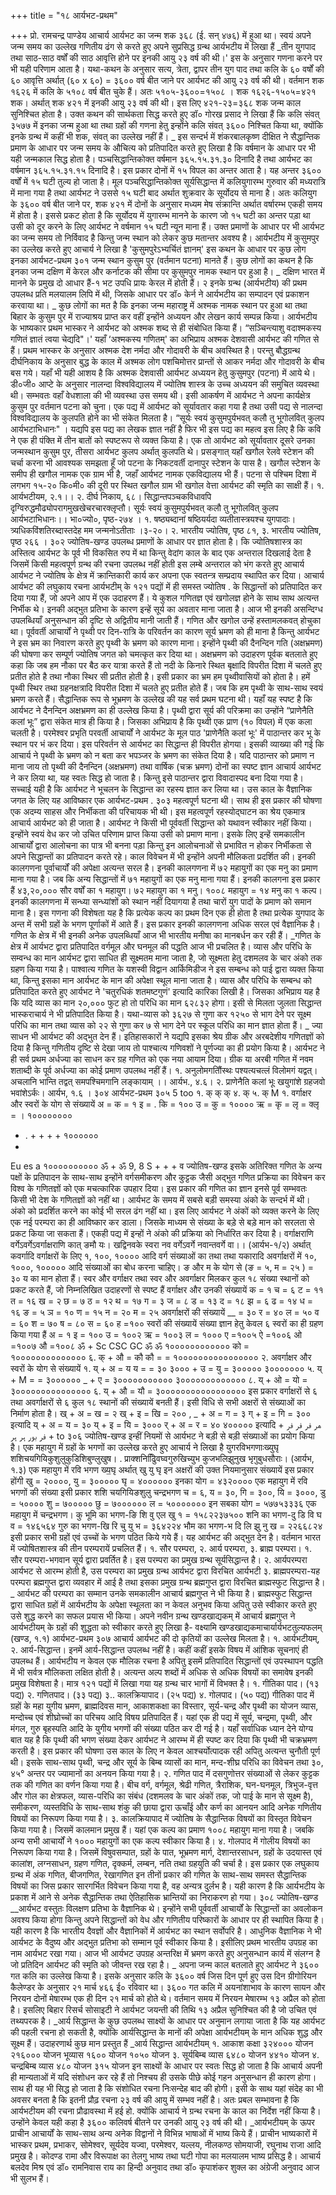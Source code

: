 +++
title = "१८ आर्यभट-प्रथम"

+++
प्रो. रामचन्द्र पाण्डेय
आचार्य आर्यभट का जन्म शक ३६८ (ई. सन् ४७६) में हुआ था। स्वयं अपने जन्म समय का उल्लेख गणितीय ढंग से करते हुए अपने सुप्रसिद्ध ग्रन्थ आर्यभटीय में लिखा हैं _तीन युगपाद तथा साठ-साठ वर्षों की साठ आवृत्ति होने पर इनकी आयु २३ वर्ष की थी।' इस के अनुसार गणना करने पर भी यही परिणाम आता है। यथा-कथन के अनुसार सत्य, त्रेता, द्वापर तीन युग पाद तथा कलि के ६० वर्षों की ६० आवृत्ति अर्थात् (६० x ६०) = ३६०० वर्ष बीत जाने पर आर्यभट की आयु २३ वर्ष की थी। वर्तमान शक १६२६ में कलि के ५१०८ वर्ष बीत चुके हैं। अतः ५१०५-३६००=१५०८ । शक १६२६-१५०५=४२१ शक। अर्थात् शक ४२१ में इनकी आयु २३ वर्ष की थी। इस लिए ४२१-२३=३६८ शक जन्म काल सुनिश्चित होता है।
उक्त कथन की सार्थकता सिद्ध करते हुए डॉ० गोरख प्रसाद ने लिखा हैं कि कलि संवत् ३५७७ में इनका जन्म हुआ था तथा ग्रहों की गणना हेतु इन्होंने कलि संवत् ३६०० निश्चित किया था, क्योंकि इनके ग्रन्थ में कहीं भी शक, संवत् का उल्लेख नहीं हैं।
_ इस सन्दर्भ में शंकरबालकृष्ण दीक्षित ने सैद्धान्तिक प्रमाण के आधार पर जन्म समय के औचित्य को प्रतिपादित करते हुए लिखा है कि वर्षमान के आधार पर भी यही जन्मकाल सिद्ध होता है। पञ्चसिद्धान्तिकोक्त वर्षमान ३६५.१५.३१.३० दिनादि है तथा आर्यभट का वर्षमान ३६५.१५.३१.१५ दिनादि है। इस प्रकार दोनों में १५ विपल का अन्तर आता है। यह अन्तर ३६०० वर्षों में १५ घटी तुल्य हो जाता है। मूल पञ्चसिद्धान्तिकोक्त सूर्यसिद्धान्त में कलियुगारम्भ गुरुवार की मध्यरात्रि में माना गया है तथा आर्यभट ने उससे १५ घटी बाद अर्थात शुक्रवार के सूर्योदय से माना है। अतः कलियुग के ३६०० वर्ष बीत जाने पर, शक ४२१ में दोनों के अनुसार मध्यम मेष संक्रान्ति अर्थात वर्षारम्भ एकही समय में होता है। इससे प्रकट होता है कि सूर्योदय में युगारम्भ मानने के कारण जो १५ घटी का अन्तर पड़ा था उसी को दूर करने के लिए आर्यभट ने वर्षमान १५ घटी न्यून माना हैं।
उक्त प्रमाणों के आधार पर भी आर्यभट का जन्म समय तो निर्विवाद है किन्तु जन्म स्थान को लेकर कुछ मतान्तर अवश्य है। आर्यभटीय में कुसुमपुर का उल्लेख करते हुए आचार्य ने लिखा है 'कुसुमपुरेऽभ्यर्चितं ज्ञानम्' इस कथन के आधार पर कुछ लोग इनका
आर्यभट-प्रथम
३०१ जन्म स्थान कुसुम पुर (वर्तमान पटना) मानते हैं। कुछ लोगों का कथन है कि इनका जन्म दक्षिण में केरल और कर्नाटक की सीमा पर कुसुमपुर नामक स्थान पर हुआ है।
_ दक्षिण भारत में मानने के प्रमुख दो आधार हैं-१ भट उपधि प्रायः केरल में होती हैं। २ इनके ग्रन्थ (आर्यभटीय) की प्रथम उपलब्ध प्रति मलयालम लिपि में थी, जिसके
आधार पर डॉ० केर्न ने आर्यभटीय का सम्पादन एवं प्रकाशन करवाया था।
_ कुछ लोगों का मत है कि इनका जन्म महाराष्ट्र में अश्मक नामक स्थान पर हुआ था तथा बिहार के कुसुम पुर में राज्याश्रय प्राप्त कर वहीं इन्होंने अध्ययन और लेखन कार्य सम्पन्न किया। आर्यभटीय के भाष्यकार प्रथम भास्कर ने आर्यभट को अश्मक शब्द से ही संबोधित किया हैं। “सञ्चिन्त्याशु वदाश्मकस्य गणितं ज्ञातं त्वया चेद्यदि"।' यहाँ ‘अश्मकस्य गणितम्' का अभिप्राय अश्मक देशवासी आर्यभट की गणित से हैं। प्रथम भास्कर के अनुसार अश्मक देश नर्मदा और गोदावरी के बीच अवस्थित है। परन्तु बौद्धग्रन्थ दीर्घनिकाय के अनुसार बुद्ध के काल में अश्मक लोग पशचिमोत्तर प्रान्तों से आकर नर्मदा
और गोदावरी के बीच बस गये। यहाँ भी यही आशय है कि अश्मक देशवासी आर्यभट अध्ययन हेतु कुसुमपुर (पटना) में आये थे। डी०जी० आप्टे के अनुसार नालन्दा विश्वविद्यालय में ज्योतिष शास्त्र के उच्च अध्ययन की समुचित व्यवस्था थी। सम्भवतः वहाँ वेधशाला की भी व्यवस्था उस समय थी। इसी आकर्षण में आर्यभट ने अपना कार्यक्षेत्र कुसुम पुर वर्तमान पटना को चुना। एक पद्य में आर्यभट को सूर्यावतार कहा गया है तथा उसी पद्य से नालन्दा विश्वविद्यालय के कुलपति होने का भी संकेत मिलता है। “सूर्यः स्वयं कुसुमपुर्यभवत् कलौ तु भूगोलवित् कुलप आर्यभटाभिधानः" । यद्यपि इस पद्य का लेखक ज्ञात नहीं है फिर भी इस पद्य का महत्व इस लिए है कि कवि ने एक ही पंक्ति में तीन बातों को स्पष्टरूप से व्यक्त किया है। एक तो आर्यभट को सूर्यावतार दूसरे उनका जन्मस्थान कुसुम पुर, तीसरा आर्यभट कुलप अर्थात् कुलपति थे।
प्रसङ्गात् यहाँ खगौल रेलवे स्टेशन की चर्चा करना भी आवश्यक समझता हूँ जो पटना के निकटवर्ती दानापुर स्टेशन के पास है। खगौल स्टेशन के समीप ही खगौल नामक एक ग्राम भी है, जहाँ आर्यभट नामक एकविद्यालय भी हैं। पटना से पश्चिम दिशा में लगभग १५-२० कि०मी० की दूरी पर स्थित खगौल ग्राम भी खगोल वेत्ता आर्यभट की स्मृति का साक्षी हैं।
१. आर्यभटीयम, २.१।। २. दीर्घ निकाय, ६८।
सिद्धान्तपञ्चकविधावपि दृग्विरुद्धमौढ्योपरागमुखखेचरचारक्लृप्तौ।
सूर्यः स्वयं कुसुमपुर्यभवत् कलौ तु भूगोलवित् कुलप आर्यभटाभिधानः।। भा०ज्यो०, पृष्ठ-२७४ ।
१. षष्ठ्यब्दानां षष्ठियर्यदा व्यतीतास्त्रयश्च युगपादाः। त्र्यधिकविंशतिरब्दास्तदेह मम जन्मनोऽतीताः ।३-२०। २. भारतीय ज्योतिष, पृष्ठ ८१, ३. भारतीय ज्योतिष, पृष्ठ २६६ ।
३०२
ज्योतिष-खण्ड उपलब्ध प्रमाणों के आधार पर ज्ञात होता है। कि ज्योतिषशास्त्र का अस्तित्व आर्यभट के पूर्व भी विकसित रुप में था किन्तु वेदांग काल के बाद एक अन्तराल दिखलाई देता है जिसमें किसी महत्वपूर्ण ग्रन्थ की रचना उपलब्ध नहीं होती इस लम्बे अन्तराल को भंग करते हुए आचार्य आर्यभट ने ज्योतिष के क्षेत्र में क्रान्तिकारी कार्य कर अपना एक स्वतन्त्र सम्प्रदाय स्थापित कर दिया।
आचार्य आर्यभट की लघुकाय रचना आर्यभटीम् के १२१ पद्यों में ही समस्त ज्योतिष . के सिद्धान्तों को प्रतिपादित कर दिया गया हैं, जो अपने आप में एक उदाहरण हैं। ये कुशल गणितज्ञ एवं खगोलज्ञ होने के साथ साथ अत्यन्त निर्भीक थे। इनकी अद्भुत प्रतिभा के कारण इन्हें सूर्य का अवतार माना जाता है। आज भी इनकी असन्दिग्ध उपलब्धियाँ अनुसन्धान की दृष्टि से अद्वितीय मानी जाती हैं। गणित और खगोल उन्हें हस्तामलकवत् होचुका था। पूर्ववर्ती आचार्यों ने पृथ्वी पर दिन-रात्रि के परिवर्तन का कारण सूर्य भ्रमण को ही माना है किन्तु आर्यभट ने इस भ्रम का निवारण करते हुए पृथ्वी के भ्रमण को कारण माना। इन्होंने पृथ्वी की दैनन्दिन गति (अक्षभ्रमण) की घोषणा कर सम्पूर्ण ज्योतिष जगत को चमत्कृत कर दिया था। अक्षभ्रमण को उदाहरण पूर्वक बतलाते हुए कहा कि जब हम नौका पर बैठ कर यात्रा करते हैं तो नदी के किनारे स्थित बृक्षादि विपरीत दिशा में चलते हुए प्रतीत होते है तथा नौका स्थिर सी प्रतीत होती है। इसी प्रकार का भ्रम हम पृथ्वीवासियों को होता है। हमें पृथ्वी स्थिर तथा ग्रहनक्षत्रादि विपरीत दिशा में चलते हुए प्रतीत होते हैं। जब कि हम पृथ्वी के साथ-साथ स्वयं भ्रमण करते हैं। सैद्धान्तिक रूप से भूभ्रमण के उल्लेख की यह सर्व प्रथम घटना थी। यहाँ यह स्पष्ट है कि आर्यभट ने दैनन्दिन अक्षभ्रमण का ही उल्लेख किया है। पृथ्वी द्वारा सूर्य की परिक्रमा का उन्होंने “प्राणेनैति कलां भूः” द्वारा संकेत मात्र ही किया है। जिसका अभिप्राय है कि पृथ्वी एक प्राण (१० विपल) में एक कला चलती है। परमेश्वर प्रभृति परवर्ती आचार्यों ने आर्यभट के मूल पाठ 'प्राणेनैति कलां भूः' में पाठान्तर कर भू के स्थान पर भं कर दिया। इस परिवर्तन से आर्यभट का सिद्धान्त ही विपरीत होगया। इसकी व्याख्या की गई कि आचार्य ने पृथ्वी के भ्रमण को न बता कर भपञ्जर के भ्रमण का संकेत दिया है। यदि पाठान्तर को प्रमाण न माना जाय तो पृथ्वी की दैनन्दिन (अक्षभ्रमण) तथा वार्षिक (चक्र भ्रमण) दोनों का स्पष्ट ज्ञान आचार्य आर्यभट ने कर लिया था, यह स्वतः सिद्ध हो जाता है। किन्तु इसे पाठान्तर द्वारा विवादास्पद बना दिया गया है। सच्चाई यही है कि आर्यभट ने भूचलन के सिद्धान्त का रहस्य ज्ञात कर लिया था। उस काल के वैज्ञानिक जगत के लिए यह आविष्कार एक
आर्यभट-प्रथम
. ३०३ महत्वपूर्ण घटना थी। साथ ही इस प्रकार की घोषणा एक अदम्य साहस और निर्भीकता की परिचायक भी थी। इस महत्वपूर्ण रहस्योद्घाटन का श्रेय एकमात्र आचार्य आर्यभट को ही जाता है। आर्यभट ने किसी भी पूर्ववर्ती सिद्धान्त को यथावन स्वीकार नहीं किया। इन्होंने स्वयं वेध कर जो उचित परिणाम प्राप्त किया उसी को प्रमाण माना। इसके लिए इन्हें समकालीन आचार्यों द्वारा आलोचना का पात्र भी बनना पड़ा किन्तु इन आलोचनाओं से प्रभावित न होकर निर्भीकता से अपने सिद्धान्तों का प्रतिपादन करते रहे। काल विवेचन में भी इन्होंने अपनी मौलिकता प्रदर्शित की। इनकी कालगणना पूर्वाचार्यों की अपेक्षा अत्यन्त सरल है। इनकी कालगणना में ७२ महायुगों का एक मनु का प्रमाण माना गया है। जब कि अन्य सिद्धान्तों में ७१ महायुगों का एक मनु माना गया हैं। इनकी कालगना इस प्रकार हैं
४३,२०,००० सौर वर्षों का १ महायुग। ७२ महायुग का १ मनु। १००८ महायुग = १४ मनु का १ कल्प।
इनकी कालगणना में सन्ध्या सन्ध्यांशों को स्थान नहीं दियागया है तथा चारों युग पादों के प्रमाण को समान माना है। इस गणना की विशेषता यह है कि प्रत्येक कल्प का प्रथम दिन एक ही होता है तथा प्रत्येक युगपाद के अन्त में सभी ग्रहों के भगण पूर्णाकों में आते हैं। इस प्रकार इनकी कालगणना अधिक सरल एवं वैज्ञानिक है। गणित के क्षेत्र में भी इनकी अनेक उपलब्धियाँ आज भी भारतीय मनीषा का मानबर्धन कर रही हैं। _गणित के क्षेत्र में आर्यभट द्वारा प्रतिपादित वर्गमूल और घनमूल की पद्धति आज भी प्रचलित है। व्यास और परिधि के सम्वन्ध का मान आर्यभट द्वारा साधित ही सूक्ष्मतम माना जाता है, जो सूक्ष्मता हेतु दशमलव के चार अंको तक ग्रहण किया गया है। पाश्वात्य गणित के यशस्वी विद्वान आर्किमिडीज ने इस सम्बन्ध को पाई द्वारा व्यक्त किया था, किन्तु इसका मान आर्यभट के मान की अपेक्षा स्थूल माना जाता है। व्यास और परिधि के सम्बन्ध को प्रतिपादित करते हुए आर्यभट ने 'चतुरधिकं शतमष्टगुणं' इत्यादि कारिका लिखी है। जिसका अभिप्राय यह है कि यदि व्यास का मान २०,००० फुट हो तो परिधि का मान ६२८३२ होगा। इसी से मिलता जुलता सिद्धान्त भास्कराचार्य ने भी प्रतिपादित किया है। यथा-व्यास को ३६२७ से गुणा कर १२५० से भाग देने पर सूक्ष्म परिधि का मान तथा व्यास को २२ से गुणा कर ७ से भाग देने पर स्कूल परिधि का मान ज्ञात होता हैं।
_ ज्या साधन भी आर्यभट की अद्भुत देन हैं। इतिहासकारों ने यद्यपि इसका श्रेय ग्रीक और अरबदेशीय गणितज्ञों को दिया है किन्तु गणितीय दृष्टि से देखा जाय तो पाश्चात्य गणिवशों ने पूर्णज्या का ही प्रयोग किया है। आर्यभट ने ही सर्व प्रथम अर्धज्या का साधन कर ग्रह गणित को एक नया आयाम दिया। ग्रीक या अरबी गणित में नवम शताब्दी के पूर्व अर्धज्या का कोई प्रमाण उपलब्ध नहीं हैं।
१. अनुलोमगतिौंस्थः पश्यत्यचत्लं विलोमगं यद्वत्। अचलानि भान्ति तद्वत् समपश्चिमगानि लङ्कायाम् ।।
आर्यभ., ४.६। २. प्राणेनैति कलां भूः खयुगांशे ग्रहजवो भवांशेऽर्कः। आर्यभ, १.६ ।
३०४
आर्यभट-प्रथम
३०५
5
too
१. क्
क्
क् ४. क् ५. क्
M
१. वर्गाक्षर और स्वरों के योग से संख्यायें अ = क = १ इ = . कि = १०० उ = कु = १०००० ऋ = कृ = लृ = क्लृ = । १००००००००
+ . + + + +
१००००००
+
Eu es a
१००००००००००
ॐ
+
ॐ
9, 8 S
+
+
+
व
ज्योतिष-खण्ड इसके अतिरिक्त गणित के अन्य पक्षों के प्रतिपादन के साथ-साथ इन्होंने वर्गसमीकरण और कुट्टक जैसी अद्भुत गणित प्रक्रिया का विवेचन कर विश्व के गणितज्ञों को एक मचत्कारिक उपहार दिया। इस प्रकार की गणित का ज्ञान इनसे पूर्व सम्भवतः किसी भी देश के गणितज्ञों को नहीं था।
आर्यभट के समय में सबसे बड़ी समस्या अंको के सन्दर्भ में थी। अंको को प्रदर्शित करने का कोई भी सरल ढंग नहीं था। इस लिए आर्यभट ने अंकों को व्यक्त करने के लिए एक नई परम्परा का ही आविष्कार कर डाला। जिसके माध्यम से संख्या के बड़े से बड़े मान को सरलता से प्रकट किया जा सकता हैं। एकही पद्य में इन्हों ने अंको की प्रक्रिया को निर्धारित कर दिया है।
वर्गाक्षराणि वर्गेऽवर्गेऽवर्गाक्षराणि कात् ङमौ यः।
खद्विनवके स्वरा नव वर्गेऽवर्गे नवान्तवर्गे वा।। (आर्यभ-१/२)
अर्थात् कवर्गादि वर्गाक्षरों के लिए १, १००, १०००० आदि वर्ग संख्याओं का तथा तथा यकारादि अवर्गाक्षरों में १०, १०००, १००००० आदि संख्याओं का बोध करना चाहिए। ङ और म के योग से (ङ = ५, म = २५ ) = ३० य का मान होता हैं।
स्वर और वर्गाक्षर तथा स्वर और अवर्गाक्षर मिलकर कुल १८ संख्या स्थानों को प्रकट करते हैं, जो निम्नलिखित उदाहरणों से स्पष्ट हैं
वर्गाक्षर और उनकी संख्यायें क = १ च = ६ ट = ११ त = १६ ख = २ छ = ७ ठ = १२ थ = १७ ग = ३ ज = ८ ड = १३ द = १८
झ = ६ ढ = १४ ध = १६ ङ = ५ ञ = १० ण = १५ न = २० म = २५
अवर्गाक्षरों की संख्यायें __ = ३० र = ४० ल = ५० व = ६० श = ७० ष = ८० स = ६० ह =१००
स्वरों की संख्यायें संख्या ज्ञान हेतु केवल ६ स्वरों का ही ग्रहण किया गया हैं अ = १ इ = १०० उ = १००२ ऋ = १००३ ल = १००० ए =१००५ ऐ =१००६ ओ =१००७ औ =१००८
ॐ
+
Sc CSC GC
ॐ
ॐ
१००००००००००००
को = १०००००००००००००० ६. क् + औ = कौ कौ = = १००००००००००००००००
२. अवर्गाक्षर और स्वरों के योग से संख्यायें १. य् + अ = य य = = ३०
३००० + उ =
यु =
३०००००
३००००००० ५. य् + M = = ३००००००
_ + ए =
३०००००००००००
३००००००००००००० ८. य् + ओ = यो = ३००००००००००००००० ६. य् + औ = यौ = ३००००००००००००००००० इस प्रकार वर्गाक्षरों से ६ तथा अवर्गाक्षरों से ६ कुल १८ स्थानों की संख्यायें बनती हैं। इसी विधि से सभी अक्षरों से संख्याओं का निर्माण होता है।
ख् + अ = ख = २ ख् + इ = खि = २०० ,
_ + अ = ग = ३ ग् + इ = गि = ३०० इत्यादि य् + अ = य = ३० य् + इ = यि = ३००० र् + अ = र = ४०
४००००० इत्यादि
+
هر فر فر فر فر بور ہر ہر
+
to
३०६
ज्योतिष-खण्ड इन्हीं नियमों से आर्यभट ने बड़ी से बड़ी संख्याओं का प्रयोग किया है। एक महायुग में ग्रहों के भगणों का उल्लेख करते हुए आचार्य ने लिखा है
युगरविभगणाःख्युघृ शशिचयगियिकुशुलुकुडिशिबुण्लुखुष। .
प्राक्शनिढुििवघ्वगुरुखिच्युभ कुजभलिझुनुख भृगुबुधसौराः। (आर्यभ, १.३)
एक महायुग में रवि भगण ख्य॒घृ अर्थात् खु यु घृ इन अक्षरों की उक्त नियमानुसार संख्यायें इस प्रकार होंगी
खु = २००००, यु = ३००००० घृ = ४०००००० इनका योग = ४३२०००० एक महायुग में रवि भगणों की संख्या इसी प्रकार शशि चयगियिङशुलु चन्द्रभगण च = ६, य = ३०, गि = ३००, यि = ३०००, डु = ५०००० शु = ७००००० छु = ७०००००० ल = ५००००००० इन सबका योग = ५७७५३३३६ एक महायुग में चन्द्रभगण। कु भूमि का भगण-ङि शि वु एल खु १ = १५८२२३७५०० शनि का भगण-दु डि वि घ व = १४६५६४ गुरु का भगण-खि रि चु यु भ = ३६४२२४ भौम का भगण-भ दि लि झु नु ख = २२६६८२४
इसी प्रकार सभी ग्रहों एवं उच्चों के भगण पठित किये गये हैं। यह आर्यभट की अद्भुत देन है।
वर्तमान भारत में ज्योषितशास्त्र की तीन परम्परायें प्रचलित हैं। १. सौर परम्परा, २. आर्य परम्परा, ३. ब्राह्म परम्परा। १. सौर परम्परा-भगवान सूर्य द्वारा प्रवर्तित है। इस परम्परा का प्रमुख ग्रन्थ
सूर्यसिद्धान्त है। २. आर्यपरम्परा आर्यभट से आरम्भ होती है, उस परम्परा का प्रमुख ग्रन्थ आर्यभट
द्वारा विरचित आर्यभटी ३. ब्राह्मपरम्परा-यह परम्परा ब्रह्मगुप्त द्वारा व्यवहार में आई है तथा इसका प्रमुख ग्रन्थ
ब्रह्मगुप्त द्वारा विरचित ब्राह्मस्फुट सिद्धान्त है। _ आर्यभट की परम्परा का सम्मान उनके समकालीन आचार्य ब्रह्मगुप्त ने भी किया है। ब्राह्मस्फुट सिद्धान्त द्वारा साधित ग्रहों में आर्यभटीय के अपेक्षा स्थूलता का न केवल अनुभव किया अपितु उसे स्वीकार करते हुए उसे शुद्ध करने का सफल प्रयास भी किया। अपने नवीन ग्रन्थ खण्डखाद्यकम् में आचार्य ब्रह्मगुप्त ने आर्यभटीयम् के ग्रहों की शुद्धता को स्वीकार करते हुए लिखा है- वक्ष्यामि खण्डखाद्यकमाचार्यार्यभटतुल्यफलम् (खण्ड, १.१)
आर्यभट-प्रथम
३०७ आचार्य आर्यभट की दो कृतियों का उल्लेख मिलता है। १. आर्यभटीयम्, २. आर्य-सिद्धान्त। इनमें आर्य-सिद्धान्त उपलब्ध नहीं है। कहीं कहीं इसके विषय में
आंशिक सूचनाएं ही उपलब्ध हैं। आर्यभटीय न केवल एक मौलिक रचना है अपितु इसमें प्रतिपादित सिद्धान्तों एवं उपस्थापन पद्धति में भी सर्वत्र मौलिकता लक्षित होती है। अत्यन्त अल्प शब्दों में अधिक से अधिक विषयों का समावेष इनकी प्रमुख विशेषता है। मात्र १२१ पद्यों में लिखा गया यह ग्रन्थ चार भागों में विभक्त है। १. गीतिका पाद। (१३ पद्य) २. गणितपाद। (३३ पद्य) ३.. कालक्रियापाद। (२५ पद्य) ४. गोलपाद। (५० पद्य)
गीतिका पाद में ग्रहों के महा युगीय भ्रमण, ब्राह्मदिवस मान, आकाशकक्षा का विस्तार, सूर्य-चन्द्र और पृथ्वी का योजन व्यास, मन्दोच्च एवं शीघ्रोच्चों का परिचय आदि विषय प्रतिपादित हैं। यहां एक ही पद्य में सूर्य, चन्द्रमा, पृथ्वी, और मंगल, गुरु बृहस्पति आदि के युगीय भगणों की संख्या पठित कर दी गई है। यहाँ सर्वाधिक ध्यान देने योग्य बात यह है कि पृथ्वी की भगण संख्या देकर आर्यभट ने आरम्भ में ही स्पष्ट कर दिया कि पृथ्वी भी चक्रभ्रमण करती है। इस प्रकार की घोषणा उस काल के लिए न केवल आश्चर्योत्पादक रही अपितु अत्यन्त चुनौती पूर्ण थी। इसके साथ-साथ पृथ्वी, चन्द्र और सूर्य के बिम्ब व्यासों का मान, मन्द-शीघ्र
परिधि का विवेचन तथा ३०, ४५° अन्तर पर ज्यामानों का अनयन किया गया है। २. गणित पाद में दसगुणोत्तर संख्याओं से लेकर कुट्टक तक की गणित का वर्णन किया
गया है। बीच वर्ग, वर्गमूल, श्रेढी गणित, त्रैराशिक, घन-घनमूल, त्रिभुज-वृत्त और गोल का क्षेत्रफल, व्यास-परिधि का संबंध (दशमलव के चार अंकों तक, जो पाई के मान से सूक्ष्म है), समीकरण, व्यस्तविधि के साथ-साथ शंकु की छाया द्वारा ऊचाँई
और कर्ण का आनयन आदि अनेक गणितीय विषयों का निरूपण किया गया है। ३. कालक्रियापाद में ज्योतिष के सैद्धान्तिक विषयों का विस्तृत विवेचन किया गया है।
जिसमें कालमान प्रमुख हैं। यहां एक कल्प का प्रमाण १००८ महायुग माना गया है।
जबकि अन्य सभी आचार्यों ने १००० महायुगों का एक कल्प स्वीकार किया है। ४. गोलपाद में गोलीय विषयों का निरूपण किया गया है। जिसमें विषुवसम्पात, ग्रहों के
पात, भूभ्रमण मार्ग, देशान्तरसाधन, ग्रहों के उदयास्त एवं कालांश, लग्नसाधन, ग्रहण गणित, दृक्कर्म, लम्बन, नति तथा ग्रहयुति की चर्चा है।
इस प्रकार एक लघुकाय ग्रन्थ में अंक गणित, बीजगणित, रेखागणित इन तीनों प्रकार की गणित के साथ-साथ समस्त सैद्धान्तिक विषयों का जिस प्रकार सारगर्भित विवेचन किया गया है, वह अन्यत्र दुर्लभ है। यही कारण है कि आर्यभटीय के प्रकाश में
आने से अनेक सैद्धान्तिक तथा ऐतिहासिक भ्रान्तियों का निराकरण हो गया।
३०८
ज्योतिष-खण्ड __आर्यभट वस्तुतः विलक्षण प्रतिभा के वैज्ञानिक थे। इन्होंने सभी पूर्ववर्ती आचार्यों के सिद्धान्तों का अवलोकन अवश्य किया होगा किन्तु अपने सिद्धान्तों को वेध और गणितीय परिष्कारों के आधार पर ही स्थापित किया है। यही कारण है कि भारतीय दैवज्ञों और वैज्ञानिकों में आर्यभट का स्थान सर्वोपरि है। आधुनिक वैज्ञानिक ने भी आर्यभट के वैदुष्य और अद्भुत प्रतिभा को सम्मान पूर्व स्वीकार किया है। इसीलिए प्रथम भारतीय उपग्रह का नाम आर्यभट रखा गया। आज भी आर्यभट उपग्रह अन्तरिक्ष में भ्रमण करते हुए अनुसन्धान कार्य में संलग्न है जो प्रतिदिन आर्यभट की स्मृति को जीवन्त रख रहा है।
_ अपना जन्म काल बतलाते हुए आर्यभट ने ३६०० गत कलि का उल्लेख किया है। इसके अनुसार कलि के ३६०० वर्ष जिस दिन पूर्ण हुए उस दिन ग्रीगोरियन कैलेण्डर के अनुसार २१ मार्च ४६६ ई० रविवार था। ३६०० गत कलि में अयनांशाभाव के कारण सायन और निरयन दोनों मेषारम्भ एक ही दिन २१ मार्च को होते थे। वर्तमान समय में निरयन मेषारम्भ १३ अप्रैल को होता है। इसलिए बिहार रिसर्च सोसाइटी ने आर्यभट जयन्ती की तिथि १३ अप्रैल सुनिश्चित की है जो उचित एवं तथ्यपरक है। _आर्य सिद्धान्त के कुछ उपलब्ध साक्ष्यों के आधार पर अनुमान लगाया जाता है कि यह आर्यभट की पहली रचना हो सकती है, क्योंकि आर्यसिद्धान्त के मानों की अपेक्षा आर्यभटीयम् के मान अधिक शुद्ध और सूक्ष्म हैं। उदाहरणार्थ कुछ मान प्रस्तुत हैं
_आर्य सिद्धान्त आर्यभटीयम् १. आकाश कक्षा ३२४००० योजन २१६००० योजन
भूव्यास
१६०० योजन १०५० योजन ३. सूर्यबिम्ब व्यास ६४८० योजन ४४१० योजन ४. चन्द्रबिम्ब व्यास ४८० योजन ३१५ योजन
इन साक्ष्यों के आधार पर स्वतः सिद्ध हो जाता है कि आचार्य अपनी ही मान्यताओं में यदि संशोधन कर रहे हैं तो निश्चय ही उसके पीछे कोई गहन अनुसन्धान ही कारण होगा। साथ ही यह भी सिद्ध हो जाता है कि संशोधित रचना निःसन्देह बाद की होगी। इसी के साथ यहां संदेह का भी अवसर बनता है कि इतनी प्रौढ़ रचना २३ वर्ष की आयु में सम्भव नहीं है। अतः प्रबल सम्भावना है कि आर्यभटीयम की रचना प्रौढावस्था में हई हो. क्योंकि आचार्य ने ग्रन्थ रचना के काल का निर्देश नहीं किया है। उन्होंने केवल यही कहा है ३६०० कलिवर्ष बीतने पर उनकी आयु २३ वर्ष की थी।
_आर्यभटीयम् के ऊपर प्राचीन आचार्यों के साथ-साथ अन्य अनेक विद्वानों ने विभिन्न भाषाओं में भाष्य किये हैं। प्राचीन भाष्यकारों में भास्कर प्रथम, प्रभाकर, सोमेश्वर, सूर्यदेव यज्वा, परमेश्वर, यल्लय, नीलकण्ठ सोमयाजी, रघुनाथ राजा आदि प्रमुख है। कोदण्ड रामा
और विरूपाक्ष का तेलगु भाष्य तथा घटी गोपा का मलयालम भाष्य प्रसिद्ध है। आचार्य बलदेव मिश्र एवं डॉ० रामनिवास राय का हिन्दी अनुवाद तथा डॉ० कृपाशंकर शुक्ल का
अंग्रेजी अनुवाद आज भी सुलभ हैं।
